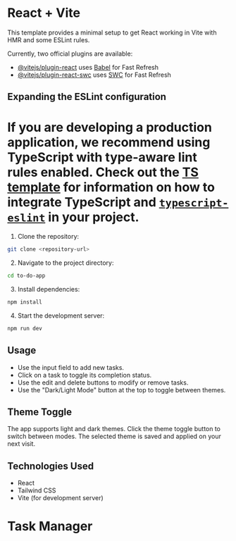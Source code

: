 # React + Vite

This template provides a minimal setup to get React working in Vite with HMR and some ESLint rules.

Currently, two official plugins are available:

- [@vitejs/plugin-react](https://github.com/vitejs/vite-plugin-react/blob/main/packages/plugin-react) uses [Babel](https://babeljs.io/) for Fast Refresh
- [@vitejs/plugin-react-swc](https://github.com/vitejs/vite-plugin-react/blob/main/packages/plugin-react-swc) uses [SWC](https://swc.rs/) for Fast Refresh

## Expanding the ESLint configuration

If you are developing a production application, we recommend using TypeScript with type-aware lint rules enabled. Check out the [TS template](https://github.com/vitejs/vite/tree/main/packages/create-vite/template-react-ts) for information on how to integrate TypeScript and [`typescript-eslint`](https://typescript-eslint.io) in your project.
=======
1. Clone the repository:

```bash
git clone <repository-url>
```

2. Navigate to the project directory:

```bash
cd to-do-app
```

3. Install dependencies:

```bash
npm install
```

4. Start the development server:

```bash
npm run dev
```

## Usage

- Use the input field to add new tasks.
- Click on a task to toggle its completion status.
- Use the edit and delete buttons to modify or remove tasks.
- Use the "Dark/Light Mode" button at the top to toggle between themes.

## Theme Toggle

The app supports light and dark themes. Click the theme toggle button to switch between modes. The selected theme is saved and applied on your next visit.

## Technologies Used

- React
- Tailwind CSS
- Vite (for development server)

# Task Manager

